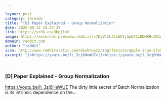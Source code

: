 ```yaml
---

layout: post
category: threads
title: "[D] Paper Explained - Group Normalization"
date: 2020-05-12 15:27:37
link: https://vrhk.co/3bpjlmX
image: https://external-preview.redd.it/s7hyVfzhJCxGUYj5pU4CzDDMKRcZD1uvVjQnfVz8eJ4.jpg?width=480&height=251.308900524&auto=webp&crop=480:251.308900524,smart&s=3722828903b63ab490f6f8f32898566b1ace0de8
domain: reddit.com
author: "reddit"
icon: http://www.redditstatic.com/desktop2x/img/favicon/apple-icon-57x57.png
excerpt: "[<https://youtu.be/l\_3zj6HeWUE>](<https://youtu.be/l_3zj6HeWUE>) The dirty little secret of Batch Normalization is its intrinsic dependence on the..."

---
```


### [D] Paper Explained - Group Normalization

[<https://youtu.be/l\_3zj6HeWUE>](<https://youtu.be/l_3zj6HeWUE>) The dirty little secret of Batch Normalization is its intrinsic dependence on the...